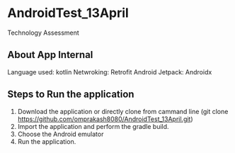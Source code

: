 # AndroidTest_13April
Technology Assessment

## About App Internal
Language used: kotlin
Netwroking: Retrofit
Android Jetpack: Androidx

## Steps to Run the application
1) Download the application or directly clone from cammand line (git clone https://github.com/omprakash8080/AndroidTest_13April.git)
2) Import the application and perform the gradle build.
3) Choose the Android emulator 
4) Run the application.
